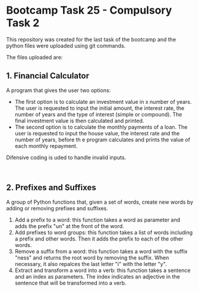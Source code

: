 # Bootcamp Task 25 - Compulsory Task 2
This repository was created for the last task of the bootcamp and the python files were uploaded using git commands.

The files uploaded are: 

## 1. Financial Calculator 
A program that gives the user two options:
  * The first option is to calculate an investment value in x number of years. The user is requested to input the initial amount, the interest rate, the number of years and the type of interest (simple or compound). The final investment value is then calculated and printed.
  * The second option is to calculate the monthly payments of a loan. The user is requested to input the house value, the interest rate and the number of years, before th e program calculates and prints the value of each monthly repayment.

Difensive coding is uded to handle invalid inputs.

<br>

## 2. Prefixes and Suffixes
A group of Python functions that, given a set of words, create new words by adding or removing prefixes and suffixes.
  1. Add a prefix to a word: this function takes a word as parameter and adds the prefix "un" at the front of the word.
  2. Add prefixes to word groups: this function takes a list of words including a prefix and other words. Then it adds the prefix to each of the other words.
  3. Remove a suffix from a word: this function takes a word with the suffix "ness" and returns the root word by removing the suffix. When necessary, it also repalces the last letter "i" with the letter "y".
  4. Extract and transform a word into a verb: this function takes a sentence and an index as parameters. The index indicates an adjective in the sentence that will be transformed into a verb.

